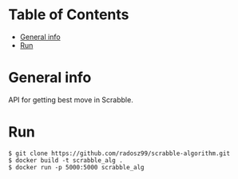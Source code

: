# Table of Contents
- [General info](#desc)  
- [Run](#run)  

<a name="desc"></a>
# General info

API for getting best move in Scrabble.

<a name="run"></a>
# Run

```
$ git clone https://github.com/radosz99/scrabble-algorithm.git
$ docker build -t scrabble_alg .
$ docker run -p 5000:5000 scrabble_alg
```
